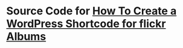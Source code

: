# Source Code for [How To Create a WordPress Shortcode for flickr Albums](https://jimfrenette.com/2018/11/how-to-create-wo…or-flickr-albums/)




